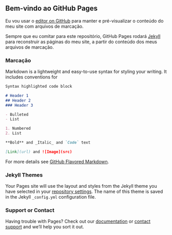 ## Bem-vindo ao GitHub Pages

Eu vou usar o [editor on GitHub](https://github.com/heliolbs/site-pessoal/edit/gh-pages/index.md) para manter e pré-visualizar o conteúdo do meu site com arquivos de marcação.

Sempre que eu comitar para este repositório, GitHub Pages rodará [Jekyll](https://jekyllrb.com/) para reconstruir as páginas do meu site, a partir do conteúdo dos meus arquivos de marcação.

### Marcação

Markdown is a lightweight and easy-to-use syntax for styling your writing. It includes conventions for

```markdown
Syntax highlighted code block

# Header 1
## Header 2
### Header 3

- Bulleted
- List

1. Numbered
2. List

**Bold** and _Italic_ and `Code` text

[Link](url) and ![Image](src)
```

For more details see [GitHub Flavored Markdown](https://guides.github.com/features/mastering-markdown/).

### Jekyll Themes

Your Pages site will use the layout and styles from the Jekyll theme you have selected in your [repository settings](https://github.com/heliolbs/site-pessoal/settings/pages). The name of this theme is saved in the Jekyll `_config.yml` configuration file.

### Support or Contact

Having trouble with Pages? Check out our [documentation](https://docs.github.com/categories/github-pages-basics/) or [contact support](https://support.github.com/contact) and we’ll help you sort it out.
